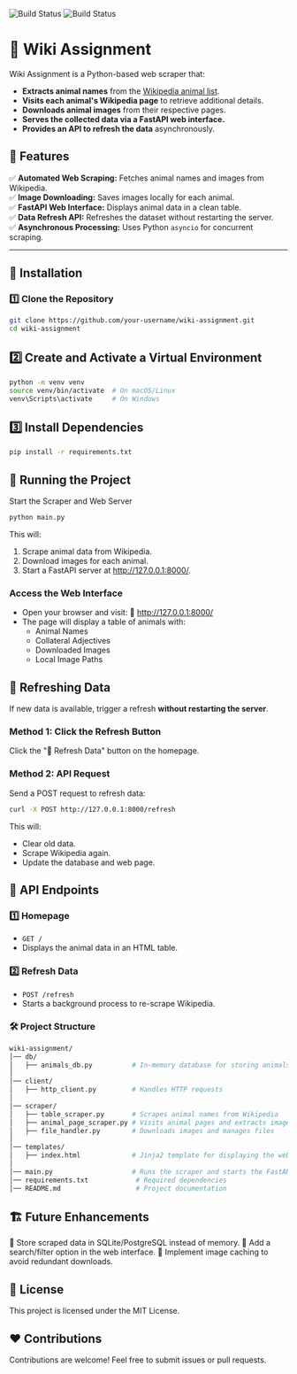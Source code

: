 ![Build Status](https://github.com/Shanisha94/wiki-assignment/actions/workflows/pytest.yml/badge.svg)
![Build Status](https://github.com/Shanisha94/wiki-assignment/actions/workflows/pylint.yml/badge.svg)

# 🦁 Wiki Assignment

Wiki Assignment is a Python-based web scraper that:
- **Extracts animal names** from the [Wikipedia animal list](https://en.wikipedia.org/wiki/List_of_animal_names).
- **Visits each animal's Wikipedia page** to retrieve additional details.
- **Downloads animal images** from their respective pages.
- **Serves the collected data via a FastAPI web interface.**
- **Provides an API to refresh the data** asynchronously.

## 🚀 Features
✅ **Automated Web Scraping:** Fetches animal names and images from Wikipedia.  
✅ **Image Downloading:** Saves images locally for each animal.  
✅ **FastAPI Web Interface:** Displays animal data in a clean table.  
✅ **Data Refresh API:** Refreshes the dataset without restarting the server.  
✅ **Asynchronous Processing:** Uses Python `asyncio` for concurrent scraping.  

---

## 📌 **Installation**
### **1️⃣ Clone the Repository**
```sh
git clone https://github.com/your-username/wiki-assignment.git
cd wiki-assignment
```
## 2️⃣ Create and Activate a Virtual Environment
```sh
python -m venv venv
source venv/bin/activate  # On macOS/Linux
venv\Scripts\activate     # On Windows
```
## 3️⃣ Install Dependencies
```sh
pip install -r requirements.txt
```
## 🏃 Running the Project
Start the Scraper and Web Server
```sh
python main.py
```
This will:
1. Scrape animal data from Wikipedia.
2. Download images for each animal.
3. Start a FastAPI server at http://127.0.0.1:8000/.

### Access the Web Interface
- Open your browser and visit:
    🔗 http://127.0.0.1:8000/
- The page will display a table of animals with:
  - Animal Names
  - Collateral Adjectives
  - Downloaded Images
  - Local Image Paths

## 🔄 Refreshing Data
If new data is available, trigger a refresh **without restarting the server**.

### Method 1: Click the Refresh Button
Click the "🔄 Refresh Data" button on the homepage.

### Method 2: API Request
Send a POST request to refresh data:

```sh
curl -X POST http://127.0.0.1:8000/refresh
```

This will:
- Clear old data.
- Scrape Wikipedia again.
- Update the database and web page.

## 🔗 API Endpoints
### 1️⃣ Homepage
- `GET /`
- Displays the animal data in an HTML table.

### 2️⃣ Refresh Data
- `POST /refresh`
- Starts a background process to re-scrape Wikipedia.

### 🛠 Project Structure
```graphql
wiki-assignment/
│── db/
│   ├── animals_db.py          # In-memory database for storing animals
│
│── client/
│   ├── http_client.py         # Handles HTTP requests
│
│── scraper/
│   ├── table_scraper.py       # Scrapes animal names from Wikipedia
│   ├── animal_page_scraper.py # Visits animal pages and extracts images
│   ├── file_handler.py        # Downloads images and manages files
│
│── templates/
│   ├── index.html             # Jinja2 template for displaying the web page
│
│── main.py                    # Runs the scraper and starts the FastAPI server
│── requirements.txt            # Required dependencies
│── README.md                   # Project documentation
```

## 🏗 Future Enhancements
🔹 Store scraped data in SQLite/PostgreSQL instead of memory.
🔹 Add a search/filter option in the web interface.
🔹 Implement image caching to avoid redundant downloads.

## 📝 License
This project is licensed under the MIT License.

## ❤️ Contributions
Contributions are welcome! Feel free to submit issues or pull requests.